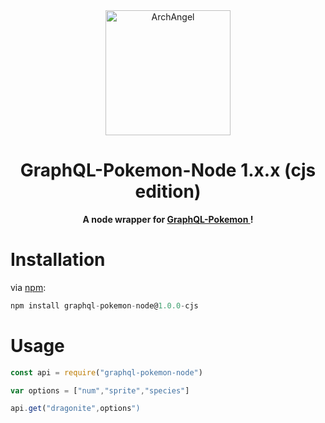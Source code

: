    <div align="center">

<img height="200" src="https://cdn.favware.tech/img/gqlp.png" alt="ArchAngel"/>

# GraphQL-Pokemon-Node 1.x.x (cjs edition)

**A node wrapper for <a href="https://github.com/favware/graphql-pokemon"> GraphQL-Pokemon </a>!**
 </div>
 

# Installation
via <a href="https://npmjs.org">npm</a>:
```js
npm install graphql-pokemon-node@1.0.0-cjs
```
# Usage
 ```js
const api = require("graphql-pokemon-node")

var options = ["num","sprite","species"]
 
 api.get("dragonite",options")
 ```
